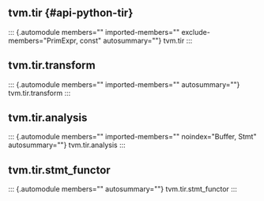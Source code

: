 ## tvm.tir {#api-python-tir}

::: {.automodule members="" imported-members="" exclude-members="PrimExpr, const" autosummary=""}
tvm.tir
:::

## tvm.tir.transform

::: {.automodule members="" imported-members="" autosummary=""}
tvm.tir.transform
:::

## tvm.tir.analysis

::: {.automodule members="" imported-members="" noindex="Buffer, Stmt" autosummary=""}
tvm.tir.analysis
:::

## tvm.tir.stmt_functor

::: {.automodule members="" autosummary=""}
tvm.tir.stmt_functor
:::
